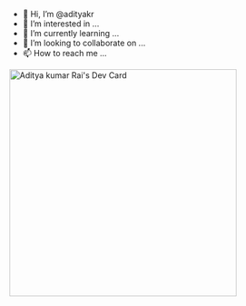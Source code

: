 - 👋 Hi, I’m @adityakr
- 👀 I’m interested in ...
- 🌱 I’m currently learning ...
- 💞️ I’m looking to collaborate on ...
- 📫 How to reach me ...

<!---
adityakr/adityakr is a ✨ special ✨ repository because its `README.md` (this file) appears on your GitHub profile.
You can click the Preview link to take a look at your changes.
--->
<a href="https://app.daily.dev/Adityakr"><img src="https://api.daily.dev/devcards/c7435368a7764b3b9a5edd6e89244f9b.png?r=nr3" width="400" alt="Aditya kumar Rai's Dev Card"/></a>
